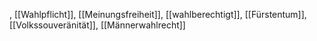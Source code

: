 , [[Wahlpflicht]], [[Meinungsfreiheit]], [[wahlberechtigt]], [[Fürstentum]], [[Volkssouveränität]], [[Männerwahlrecht]]